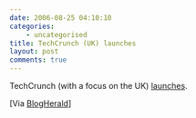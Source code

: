 ```yaml
---
date: 2006-08-25 04:10:10
categories:
    - uncategorised
title: TechCrunch (UK) launches
layout: post
comments: true
---
```

TechCrunch (with a focus on the UK)
[launches](http://uk.techcrunch.com/).

[Via [BlogHerald](http://www.blogherald.com/2006/08/24/techcrunch-uk-launches-in-english/)]
